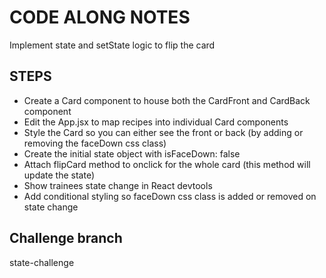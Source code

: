 # CODE ALONG NOTES

Implement state and setState logic to flip the card

## STEPS

- Create a Card component to house both the CardFront and CardBack component
- Edit the App.jsx to map recipes into individual Card components
- Style the Card so you can either see the front or back (by adding or removing the faceDown css class)
- Create the initial state object with isFaceDown: false
- Attach flipCard method to onclick for the whole card (this method will update the state)
- Show trainees state change in React devtools
- Add conditional styling so faceDown css class is added or removed on state change

## Challenge branch

state-challenge
